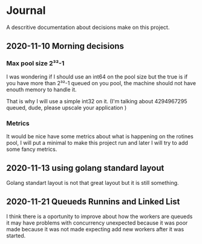 # Journal

A descritive documentation about decisions make on this project.

## 2020-11-10 Morning decisions

### Max pool size 2³²-1

I was wondering if I should use an int64 on the pool size but the true is if you have more than 2³²-1 queued on you pool, the machine should not have enouth memory to handle it.

That is why I will use a simple int32 on it. (I'm talking about 4294967295 queued, dude, please upscale your application )

### Metrics

It would be nice have some metrics about what is happening on the rotines pool, I will put a minimal to make this project run and later I will try to add some fancy metrics.

## 2020-11-13 using golang standard layout

Golang standart layout is not that great layout but it is still something.

## 2020-11-21 Queueds Runnins and Linked List

I think there is a oportunity to improve about how the workers are queueds
it may have problems with concurrency unexpected because it was poor made
because it was not made expecting add new workers after it was started.

